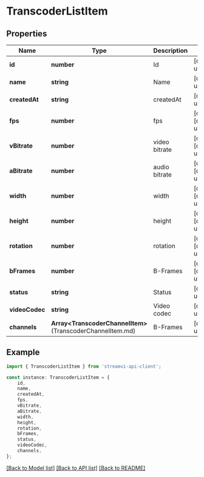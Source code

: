 # TranscoderListItem


## Properties

Name | Type | Description | Notes
------------ | ------------- | ------------- | -------------
**id** | **number** | Id | [default to undefined]
**name** | **string** | Name | [default to undefined]
**createdAt** | **string** | createdAt | [default to undefined]
**fps** | **number** | fps | [optional] [default to undefined]
**vBitrate** | **number** | video bitrate | [optional] [default to undefined]
**aBitrate** | **number** | audio bitrate | [optional] [default to undefined]
**width** | **number** | width | [optional] [default to undefined]
**height** | **number** | height | [optional] [default to undefined]
**rotation** | **number** | rotation | [optional] [default to undefined]
**bFrames** | **number** | B-Frames | [optional] [default to undefined]
**status** | **string** | Status | [default to undefined]
**videoCodec** | **string** | Video codec | [default to undefined]
**channels** | **Array&lt;TranscoderChannelItem&gt;**(TranscoderChannelItem.md) | B-Frames | [default to undefined]

## Example

```typescript
import { TranscoderListItem } from 'streamvi-api-client';

const instance: TranscoderListItem = {
    id,
    name,
    createdAt,
    fps,
    vBitrate,
    aBitrate,
    width,
    height,
    rotation,
    bFrames,
    status,
    videoCodec,
    channels,
};
```

[[Back to Model list]](../README.md#documentation-for-models) [[Back to API list]](../README.md#documentation-for-api-endpoints) [[Back to README]](../README.md)
